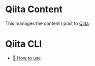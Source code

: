 # Qiita Content

This manages the content I post to [Qiita](https://qiita.com/tadashi1105).

# Qiita CLI

- [📘 How to use](https://github.com/increments/qiita-cli)

